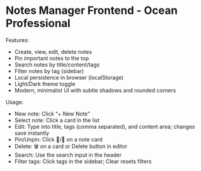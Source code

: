 # Notes Manager Frontend - Ocean Professional

Features:
- Create, view, edit, delete notes
- Pin important notes to the top
- Search notes by title/content/tags
- Filter notes by tag (sidebar)
- Local persistence in browser (localStorage)
- Light/Dark theme toggle
- Modern, minimalist UI with subtle shadows and rounded corners

Usage:
- New note: Click “+ New Note”
- Select note: Click a card in the list
- Edit: Type into title, tags (comma separated), and content area; changes save instantly
- Pin/Unpin: Click 📌/📍 on a note card
- Delete: 🗑️ on a card or Delete button in editor
- Search: Use the search input in the header
- Filter tags: Click tags in the sidebar; Clear resets filters
